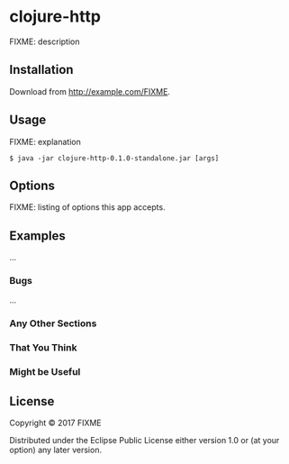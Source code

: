 # clojure-http

FIXME: description

## Installation

Download from http://example.com/FIXME.

## Usage

FIXME: explanation

    $ java -jar clojure-http-0.1.0-standalone.jar [args]

## Options

FIXME: listing of options this app accepts.

## Examples

...

### Bugs

...

### Any Other Sections
### That You Think
### Might be Useful

## License

Copyright © 2017 FIXME

Distributed under the Eclipse Public License either version 1.0 or (at
your option) any later version.
